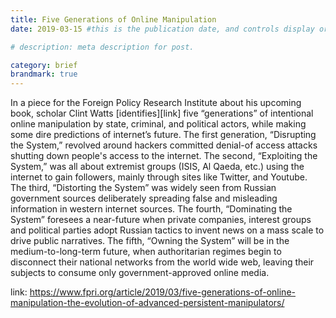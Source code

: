 ```yaml
---
title: Five Generations of Online Manipulation
date: 2019-03-15 #this is the publication date, and controls display order.

# description: meta description for post.

category: brief
brandmark: true
---
```


In a piece for the Foreign Policy Research Institute about his upcoming book, scholar Clint Watts [identifies][link] five “generations” of intentional online manipulation by state, criminal, and political actors, while making some dire predictions of internet’s future. The first generation, “Disrupting the System,” revolved around hackers committed denial-of access attacks shutting down people's access to the internet. The second, “Exploiting the System,” was all about extremist groups (ISIS, Al Qaeda, etc.) using the internet to gain followers, mainly through sites like Twitter, and Youtube. The third, “Distorting the System” was widely seen from Russian government sources deliberately spreading false and misleading information in western internet sources. The fourth, “Dominating the System” foresees a near-future when private companies, interest groups and political parties adopt Russian tactics to invent news on a mass scale to drive public narratives. The fifth, “Owning the System” will be in the medium-to-long-term future, when authoritarian regimes begin to disconnect their national networks from the world wide web, leaving their subjects to consume only government-approved online media.

link: https://www.fpri.org/article/2019/03/five-generations-of-online-manipulation-the-evolution-of-advanced-persistent-manipulators/
